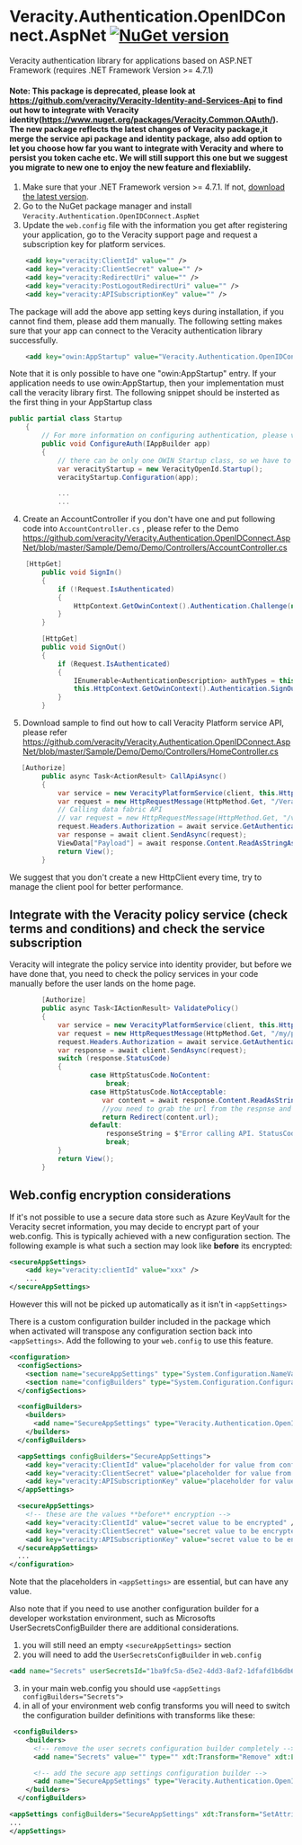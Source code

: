# Veracity.Authentication.OpenIDConnect.AspNet [![NuGet version](https://badge.fury.io/nu/Veracity.Authentication.OpenIDConnect.AspNet.svg)](https://badge.fury.io/nu/Veracity.Authentication.OpenIDConnect.AspNet)
Veracity authentication library for applications based on ASP.NET Framework (requires .NET Framework Version >= 4.7.1)

#### Note: This package is deprecated, please look at https://github.com/veracity/Veracity-Identity-and-Services-Api to find out how to integrate with Veracity identity(https://www.nuget.org/packages/Veracity.Common.OAuth/). The new package reflects the latest changes of Veracity package,it merge the service api package and identity package, also add option to let you choose how far you want to integrate with Veracity and where to persist you token cache etc. We will still support this one but we suggest you migrate to new one to enjoy the new feature and flexiablily. 

1. Make sure that your .NET Framework version >= 4.7.1. If not, [download the latest version](https://www.microsoft.com/net/download).
2. Go to the NuGet package manager and install `Veracity.Authentication.OpenIDConnect.AspNet`
3. Update the `web.config` file with the information you get after registering your application, go to the Veracity support page and request a subscription key for platform services.
```XML
    <add key="veracity:ClientId" value="" />
    <add key="veracity:ClientSecret" value="" />
    <add key="veracity:RedirectUri" value="" />
    <add key="veracity:PostLogoutRedirectUri" value="" />
    <add key="veracity:APISubscriptionKey" value="" />
```
The package will add the above app setting keys during installation, if you cannot find them, please add them manually. The following setting makes sure that your app can connect to the Veracity authentication library successfully. 
```XML
    <add key="owin:AppStartup" value="Veracity.Authentication.OpenIDConnect.AspNet.Startup" />
```
Note that it is only possible to have one "owin:AppStartup" entry. If your application needs to use owin:AppStartup, then your implementation must call the veracity library first. The following snippet should be insterted as the first thing in your AppStartup class
```C#
public partial class Startup
    {       
        // For more information on configuring authentication, please visit http://go.microsoft.com/fwlink/?LinkId=301864
        public void ConfigureAuth(IAppBuilder app)
        {
            // there can be only one OWIN Startup class, so we have to manually call the one provided by the Veracity authentication library
            var veracityStartup = new VeracityOpenId.Startup();
            veracityStartup.Configuration(app);

			...
			...
```
4. Create an AccountController if you don't have one and put following code into `AccountController.cs` , please refer to the Demo https://github.com/veracity/Veracity.Authentication.OpenIDConnect.AspNet/blob/master/Sample/Demo/Demo/Controllers/AccountController.cs 
```C#
    [HttpGet]
        public void SignIn()
        {
            if (!Request.IsAuthenticated)
            {
                HttpContext.GetOwinContext().Authentication.Challenge(new AuthenticationProperties { RedirectUri = "/" }, OpenIdConnectAuthenticationDefaults.AuthenticationType);
            }
        }

        [HttpGet]
        public void SignOut()
        {
            if (Request.IsAuthenticated)
            {
                IEnumerable<AuthenticationDescription> authTypes = this.HttpContext.GetOwinContext().Authentication.GetAuthenticationTypes();
                this.HttpContext.GetOwinContext().Authentication.SignOut(authTypes.Select(t => t.AuthenticationType).ToArray());
            }
        }
```
5. Download sample to find out how to call Veracity Platform service API, please refer https://github.com/veracity/Veracity.Authentication.OpenIDConnect.AspNet/blob/master/Sample/Demo/Demo/Controllers/HomeController.cs 
```C#
   [Authorize]
        public async Task<ActionResult> CallApiAsync()
        {
            var service = new VeracityPlatformService(client, this.HttpContext);
            var request = new HttpRequestMessage(HttpMethod.Get, "/Veracity/Services/my/profile");
            // Calling data fabric API
            // var request = new HttpRequestMessage(HttpMethod.Get, "/veracity/datafabric/data/api/1/resources");
            request.Headers.Authorization = await service.GetAuthenticationHeaderAsync();
            var response = await client.SendAsync(request);
            ViewData["Payload"] = await response.Content.ReadAsStringAsync();
            return View();
        }
```
We suggest that you don't create a new HttpClient every time, try to manage the client pool for better performance.

## Integrate with the Veracity policy service (check terms and conditions) and check the service subscription
Veracity will integrate the policy service into identity provider, but before we have done that, you need to check the policy services in your code manually before the user lands on the home page.  
```C#
        [Authorize]
        public async Task<IActionResult> ValidatePolicy()
        {
            var service = new VeracityPlatformService(client, this.HttpContext);
            var request = new HttpRequestMessage(HttpMethod.Get, "/my/policies/{serviceId}/validate()");
            request.Headers.Authorization = await service.GetAuthenticationHeaderAsync();
            var response = await client.SendAsync(request);
            switch (response.StatusCode)
            {
                    case HttpStatusCode.NoContent:
                        break;
                    case HttpStatusCode.NotAcceptable:
                       var content = await response.Content.ReadAsStringAsync();
                       //you need to grab the url from the respnse and redirect user to this address, Veracity will handle the following stuff. 
                       return Redirect(content.url);
                    default:
                        responseString = $"Error calling API. StatusCode=${response.StatusCode}";
                        break;
            }    
            return View();
        }
```

## Web.config encryption considerations
If it's not possible to use a secure data store such as Azure KeyVault for the Veracity secret information, you may decide to encrypt part of your web.config.
This is typically achieved with a new configuration section. The following example is what such a section may look like **before** its encrypted:
```xml
<secureAppSettings>
	<add key="veracity:clientId" value="xxx" />
	...
</secureAppSettings>
```
However this will not be picked up automatically as it isn't in `<appSettings>`

There is a custom configuration builder included in the package which when activated will transpose any configuration section back into `<appSettings>`.
Add the following to your `web.config` to use this feature.

```xml
<configuration>
  <configSections>
    <section name="secureAppSettings" type="System.Configuration.NameValueSectionHandler, System, Version=4.0.0.0, Culture=neutral, PublicKeyToken=B77A5C561934E089" />
    <section name="configBuilders" type="System.Configuration.ConfigurationBuildersSection, System.Configuration, Version=4.0.0.0, Culture=neutral, PublicKeyToken=b03f5f7f11d50a3a" restartOnExternalChanges="false" requirePermission="false" />
  </configSections>

  <configBuilders>
    <builders>      
      <add name="SecureAppSettings" type="Veracity.Authentication.OpenIDConnect.AspNet.SecureAppSettingsConfigurationBuilder, Veracity.Authentication.OpenIDConnect.AspNet, Version=1.0.0.0, Culture=neutral" />
    </builders>
  </configBuilders>

  <appSettings configBuilders="SecureAppSettings">
    <add key="veracity:ClientId" value="placeholder for value from configuration builder" />
    <add key="veracity:ClientSecret" value="placeholder for value from configuration builder" />
    <add key="veracity:APISubscriptionKey" value="placeholder for value from configuration builder" />    
  </appSettings>

  <secureAppSettings>
    <!-- these are the values **before** encryption -->
    <add key="veracity:ClientId" value="secret value to be encrypted" />
    <add key="veracity:ClientSecret" value="secret value to be encrypted" />
    <add key="veracity:APISubscriptionKey" value="secret value to be encrypted" />    
  </secureAppSettings>
  ...	
</configuration>
```
Note that the placeholders in `<appSettings>` are essential, but can have any value.


Also note that if you need to use another configuration builder for a developer workstation environment, such as Microsofts UserSecretsConfigBuilder there are additional considerations.
1) you will still need an empty `<secureAppSettings>` section
2) you will need to add the `UserSecretsConfigBuilder` in `web.config`

```xml
<add name="Secrets" userSecretsId="1ba9fc5a-d5e2-4dd3-8af2-1dfafd1b6db6" type="Microsoft.Configuration.ConfigurationBuilders.UserSecretsConfigBuilder, Microsoft.Configuration.ConfigurationBuilders.UserSecrets, Version=1.0.0.0, Culture=neutral" />
```
3) in your main web.config you should use `<appSettings configBuilders="Secrets">`
4) in all of your environment web config transforms you will need to switch the configuration builder definitions with transforms like these:
```xml
 <configBuilders>
    <builders>
      <!-- remove the user secrets configuration builder completely -->
      <add name="Secrets" value="" type="" xdt:Transform="Remove" xdt:Locator="Match(name)" />

      <!-- add the secure app settings configuration builder -->
      <add name="SecureAppSettings" type="Veracity.Authentication.OpenIDConnect.AspNet.SecureAppSettingsConfigurationBuilder, Veracity.Authentication.OpenIDConnect.AspNet, Version=1.0.0.0, Culture=neutral" xdt:Transform="Insert" xdt:Locator="Match(name)" />
    </builders>
  </configBuilders>

<appSettings configBuilders="SecureAppSettings" xdt:Transform="SetAttributes(configBuilders)">
...
</appSettings>
```
